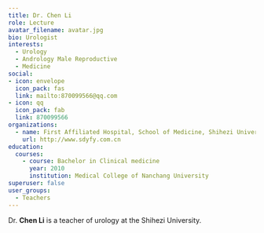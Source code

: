 ```yaml
---
title: Dr. Chen Li
role: Lecture
avatar_filename: avatar.jpg
bio: Urologist
interests:
  - Urology
  - Andrology Male Reproductive
  - Medicine
social:
- icon: envelope
  icon_pack: fas
  link: mailto:870099566@qq.com
- icon: qq
  icon_pack: fab
  link: 870099566
organizations:
  - name: First Affiliated Hospital, School of Medicine, Shihezi University
    url: http://www.sdyfy.com.cn
education:
  courses:
    - course: Bachelor in Clinical medicine
      year: 2010
      institution: Medical College of Nanchang University
superuser: false
user_groups:
  - Teachers
---
```

Dr. **Chen Li** is a teacher of urology at the Shihezi University.